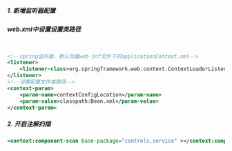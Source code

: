 ##### 1. 新增监听器配置

######   **web.xml中设置设置类路径**

```xml

<!--spring监听器，默认加载web-inf文件下的applicationContext.xml-->
<listener>
    <listener-class>org.springframework.web.context.ContextLoaderListener</listener-class>
</listener>
<!--设置配置文件类路径-->
<context-param>
    <param-name>contextConfigLocation</param-name>
    <param-value>classpath:Bean.xml</param-value>
</context-param>
```



##### **2. 开启注解扫描**

```xml
<context:component-scan base-package="controls,service" ></context:component-scan>
```